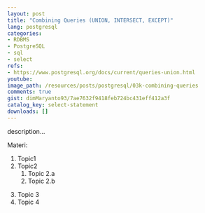 ```yaml
---
layout: post
title: "Combining Queries (UNION, INTERSECT, EXCEPT)"
lang: postgresql
categories:
- RDBMS
- PostgreSQL
- sql
- select
refs: 
- https://www.postgresql.org/docs/current/queries-union.html
youtube: 
image_path: /resources/posts/postgresql/03k-combining-queries
comments: true
gist: dimMaryanto93/7ae7632f9418feb724bc431eff412a3f
catalog_key: select-statement
downloads: []
---
```



description...

Materi: 

1. Topic1
2. Topic2
    1. Topic 2.a
    2. Topic 2.b
<!--more-->
3. Topic 3
4. Topic 4